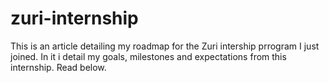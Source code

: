 # zuri-internship
This is an article detailing my roadmap for the Zuri intership prrogram I just joined. In it i detail my goals, milestones and expectations from this internship. Read below.
